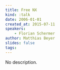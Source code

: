 ```yaml
---
title: Free NX
kind: :talk
date: 2006-01-01
created_at: 2015-07-11
speakers:
    - Florian Schermer
author: Matthias Beyer
slides: false
tags:
---
```


No description.
